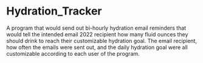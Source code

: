 # Hydration_Tracker
A program that would send out bi-hourly hydration email reminders that would tell the intended email 2022 recipient how many fluid ounces they should drink to reach their customizable hydration goal. The email recipient, how often the emails were sent out, and the daily hydration goal were all customizable according to each user of the program.
